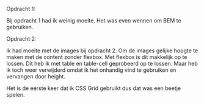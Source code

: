 Opdracht 1:

Bij opdracht 1 had ik weinig moeite.
Het was even wennen om BEM te gebruiken.

Opdracht 2:

Ik had moeite met de images bij opdracht 2. Om de images gelijke hoogte te maken met de content zonder flexbox. 
Met flexbox is dit makkelijk op te lossen. Dit heb ik met table en table-cell geprobeerd op te lossen. 
Maar heb ik toch weer verwijderd omdat ik het onhandig vind te gebruiken en vervangen door height.

Het is de eerste keer dat ik CSS Grid gebruikt dus dat was een beetje spelen.